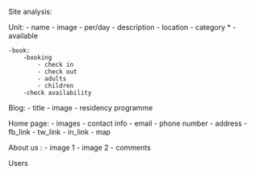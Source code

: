 

Site analysis:

Unit:
    - name
    - image
    - per/day
    - description
    - location
    - category *
    - available


    -book:
        -booking
            - check in 
            - check out
            - adults
            - children
        -check availability

Blog:
    - title
    - image
    - residency programme

Home page:
    - images
    - contact info
        - email
        - phone number
        - address 
    - fb_link
    - tw_link
    - in_link
    - map

About us :
    - image 1
    - image 2
    - comments
    

Users 


